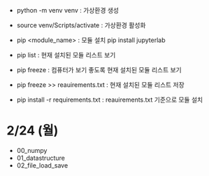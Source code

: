 - python -m venv venv : 가상환경 생성
- source venv/Scripts/activate : 가상환경 활성화
- pip <module_name> : 모듈 설치  pip install jupyterlab


- pip list : 현재 설치된 모듈 리스트 보기
- pip freeze : 컴퓨터가 보기 좋도록 현재 설치된 모듈 리스트 보기
- pip freeze >> reauirements.txt : 현재 설치된 모듈 리스트 저장
- pip install -r requirements.txt : reauirements.txt 기준으로 모듈 설치
 

 # 2/24 (월)
 - 00_numpy
 - 01_datastructure
 - 02_file_load_save